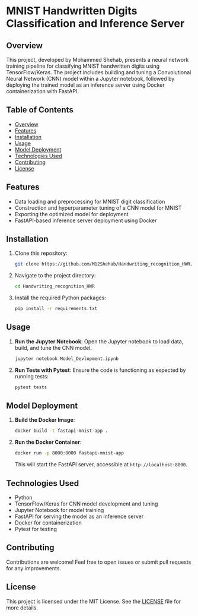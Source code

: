# MNIST Handwritten Digits Classification and Inference Server

## Overview
This project, developed by Mohammed Shehab, presents a neural network training pipeline for classifying MNIST handwritten digits using TensorFlow/Keras. The project includes building and tuning a Convolutional Neural Network (CNN) model within a Jupyter notebook, followed by deploying the trained model as an inference server using Docker containerization with FastAPI.

## Table of Contents
- [Overview](#overview)
- [Features](#features)
- [Installation](#installation)
- [Usage](#usage)
- [Model Deployment](#model-deployment)
- [Technologies Used](#technologies-used)
- [Contributing](#contributing)
- [License](#license)

## Features
- Data loading and preprocessing for MNIST digit classification
- Construction and hyperparameter tuning of a CNN model for MNIST
- Exporting the optimized model for deployment
- FastAPI-based inference server deployment using Docker

## Installation
1. Clone this repository:
   ```bash
   git clone https://github.com/M12Shehab/Handwriting_recognition_HWR.git
   ```
2. Navigate to the project directory:
   ```bash
   cd Handwriting_recognition_HWR
   ```
3. Install the required Python packages:
   ```bash
   pip install -r requirements.txt
   ```

## Usage
1. **Run the Jupyter Notebook**:
   Open the Jupyter notebook to load data, build, and tune the CNN model.
   ```bash
   jupyter notebook Model_Devlopment.ipynb
   ```

2. **Run Tests with Pytest**:
   Ensure the code is functioning as expected by running tests:
   ```bash
   pytest tests
   ```

## Model Deployment
1. **Build the Docker Image**:
   ```bash
   docker build -t fastapi-mnist-app .
   ```
2. **Run the Docker Container**:
   ```bash
   docker run -p 8000:8000 fastapi-mnist-app
   ```
   This will start the FastAPI server, accessible at `http://localhost:8000`.

## Technologies Used
- Python
- TensorFlow/Keras for CNN model development and tuning
- Jupyter Notebook for model training
- FastAPI for serving the model as an inference server
- Docker for containerization
- Pytest for testing

## Contributing
Contributions are welcome! Feel free to open issues or submit pull requests for any improvements.

## License
This project is licensed under the MIT License. See the [LICENSE](LICENSE) file for more details.
